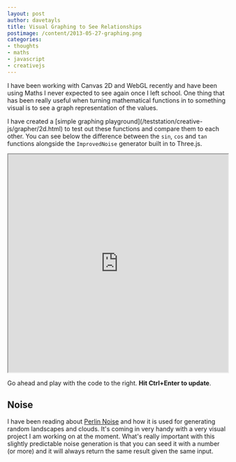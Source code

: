 ```yaml
---
layout: post
author: davetayls
title: Visual Graphing to See Relationships
postimage: /content/2013-05-27-graphing.png
categories:
- thoughts
- maths
- javascript
- creativejs
---
```




I have been working with Canvas 2D and WebGL recently and have been
using Maths I never expected to see again once I left school. One
thing that has been really useful when turning mathematical functions
in to something visual is to see a graph representation of the values.

I have created a [simple graphing playground](/teststation/creative-
js/grapher/2d.html) to test out these functions and compare them to
each other. You can see below the difference between the `sin`, `cos`
and `tan` functions alongside the `ImprovedNoise` generator built in
to Three.js.

<iframe width="100%" height="500" src="http://the-taylors.org/teststation/creative-js/grapher/2d.html">
    <a href="http://the-taylors.org/teststation/creative-js/grapher/2d.html">View it</a>
</iframe>

Go ahead and play with the code to the right. **Hit Ctrl+Enter to
update**.

## Noise
I have been reading about [Perlin
Noise](http://freespace.virgin.net/hugo.elias/models/m_perlin.htm) and
how it is used for generating random landscapes and clouds. It's
coming in very handy with a very visual project I am working on at the
moment. What's really important with this slightly predictable noise
generation is that you can seed it with a number (or more) and it will
always return the same result given the same input.



